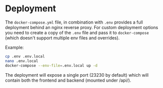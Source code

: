 # Deployment

The `docker-compose.yml` file, in combination with `.env` provides a full deployment behind an nginx reverse proxy.
For custom deployment options you need to create a copy of the `.env` file and pass it to `docker-compose` (which doesn't support multiple env files and overrides).

Example:

````bash
cp .env .env.local
nano .env.local
docker-compose --env-file=.env.local up -d
````

The deployment will expose a single port (23230 by default) which will contain both the frontend and backend (mounted under /api/).
